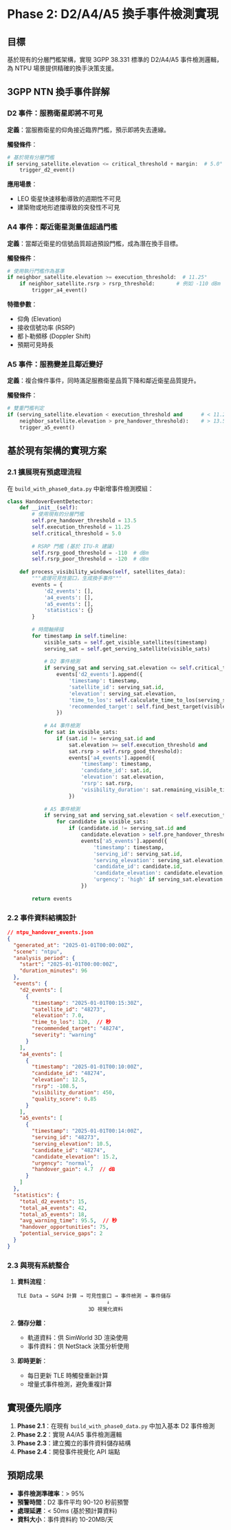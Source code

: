 # Phase 2: D2/A4/A5 換手事件檢測實現

## 目標
基於現有的分層門檻架構，實現 3GPP 38.331 標準的 D2/A4/A5 事件檢測邏輯，為 NTPU 場景提供精確的換手決策支援。

## 3GPP NTN 換手事件詳解

### D2 事件：服務衛星即將不可見
**定義**：當服務衛星的仰角接近臨界門檻，預示即將失去連線。

**觸發條件**：
```python
# 基於現有分層門檻
if serving_satellite.elevation <= critical_threshold + margin:  # 5.0° + 2.0° = 7.0°
    trigger_d2_event()
```

**應用場景**：
- LEO 衛星快速移動導致的週期性不可見
- 建築物或地形遮擋導致的突發性不可見

### A4 事件：鄰近衛星測量值超過門檻
**定義**：當鄰近衛星的信號品質超過預設門檻，成為潛在換手目標。

**觸發條件**：
```python
# 使用執行門檻作為基準
if neighbor_satellite.elevation >= execution_threshold:  # 11.25°
    if neighbor_satellite.rsrp > rsrp_threshold:       # 例如 -110 dBm
        trigger_a4_event()
```

**特徵參數**：
- 仰角 (Elevation)
- 接收信號功率 (RSRP)
- 都卜勒頻移 (Doppler Shift)
- 預期可見時長

### A5 事件：服務變差且鄰近變好
**定義**：複合條件事件，同時滿足服務衛星品質下降和鄰近衛星品質提升。

**觸發條件**：
```python
# 雙重門檻判定
if (serving_satellite.elevation < execution_threshold and      # < 11.25°
    neighbor_satellite.elevation > pre_handover_threshold):    # > 13.5°
    trigger_a5_event()
```

## 基於現有架構的實現方案

### 2.1 擴展現有預處理流程

在 `build_with_phase0_data.py` 中新增事件檢測模組：

```python
class HandoverEventDetector:
    def __init__(self):
        # 使用現有的分層門檻
        self.pre_handover_threshold = 13.5
        self.execution_threshold = 11.25  
        self.critical_threshold = 5.0
        
        # RSRP 門檻 (基於 ITU-R 建議)
        self.rsrp_good_threshold = -110  # dBm
        self.rsrp_poor_threshold = -120  # dBm
    
    def process_visibility_windows(self, satellites_data):
        """處理可見性窗口，生成換手事件"""
        events = {
            'd2_events': [],
            'a4_events': [],
            'a5_events': [],
            'statistics': {}
        }
        
        # 時間軸掃描
        for timestamp in self.timeline:
            visible_sats = self.get_visible_satellites(timestamp)
            serving_sat = self.get_serving_satellite(visible_sats)
            
            # D2 事件檢測
            if serving_sat and serving_sat.elevation <= self.critical_threshold + 2.0:
                events['d2_events'].append({
                    'timestamp': timestamp,
                    'satellite_id': serving_sat.id,
                    'elevation': serving_sat.elevation,
                    'time_to_los': self.calculate_time_to_los(serving_sat),
                    'recommended_target': self.find_best_target(visible_sats)
                })
            
            # A4 事件檢測
            for sat in visible_sats:
                if (sat.id != serving_sat.id and 
                    sat.elevation >= self.execution_threshold and
                    sat.rsrp > self.rsrp_good_threshold):
                    events['a4_events'].append({
                        'timestamp': timestamp,
                        'candidate_id': sat.id,
                        'elevation': sat.elevation,
                        'rsrp': sat.rsrp,
                        'visibility_duration': sat.remaining_visible_time
                    })
            
            # A5 事件檢測
            if serving_sat and serving_sat.elevation < self.execution_threshold:
                for candidate in visible_sats:
                    if (candidate.id != serving_sat.id and
                        candidate.elevation > self.pre_handover_threshold):
                        events['a5_events'].append({
                            'timestamp': timestamp,
                            'serving_id': serving_sat.id,
                            'serving_elevation': serving_sat.elevation,
                            'candidate_id': candidate.id,
                            'candidate_elevation': candidate.elevation,
                            'urgency': 'high' if serving_sat.elevation < 8.0 else 'normal'
                        })
        
        return events
```

### 2.2 事件資料結構設計

```json
// ntpu_handover_events.json
{
  "generated_at": "2025-01-01T00:00:00Z",
  "scene": "ntpu",
  "analysis_period": {
    "start": "2025-01-01T00:00:00Z",
    "duration_minutes": 96
  },
  "events": {
    "d2_events": [
      {
        "timestamp": "2025-01-01T00:15:30Z",
        "satellite_id": "48273",
        "elevation": 7.0,
        "time_to_los": 120,  // 秒
        "recommended_target": "48274",
        "severity": "warning"
      }
    ],
    "a4_events": [
      {
        "timestamp": "2025-01-01T00:10:00Z",
        "candidate_id": "48274",
        "elevation": 12.5,
        "rsrp": -108.5,
        "visibility_duration": 450,
        "quality_score": 0.85
      }
    ],
    "a5_events": [
      {
        "timestamp": "2025-01-01T00:14:00Z",
        "serving_id": "48273",
        "serving_elevation": 10.5,
        "candidate_id": "48274", 
        "candidate_elevation": 15.2,
        "urgency": "normal",
        "handover_gain": 4.7  // dB
      }
    ]
  },
  "statistics": {
    "total_d2_events": 15,
    "total_a4_events": 42,
    "total_a5_events": 18,
    "avg_warning_time": 95.5,  // 秒
    "handover_opportunities": 75,
    "potential_service_gaps": 2
  }
}
```

### 2.3 與現有系統整合

1. **資料流程**：
   ```
   TLE Data → SGP4 計算 → 可見性窗口 → 事件檢測 → 事件儲存
                                ↓
                          3D 視覺化資料
   ```

2. **儲存分離**：
   - 軌道資料：供 SimWorld 3D 渲染使用
   - 事件資料：供 NetStack 決策分析使用

3. **即時更新**：
   - 每日更新 TLE 時觸發重新計算
   - 增量式事件檢測，避免重複計算

## 實現優先順序

1. **Phase 2.1**：在現有 `build_with_phase0_data.py` 中加入基本 D2 事件檢測
2. **Phase 2.2**：實現 A4/A5 事件檢測邏輯
3. **Phase 2.3**：建立獨立的事件資料儲存結構
4. **Phase 2.4**：開發事件視覺化 API 端點

## 預期成果

- **事件檢測準確率**：> 95%
- **預警時間**：D2 事件平均 90-120 秒前預警
- **處理延遲**：< 50ms (基於預計算資料)
- **資料大小**：事件資料約 10-20MB/天